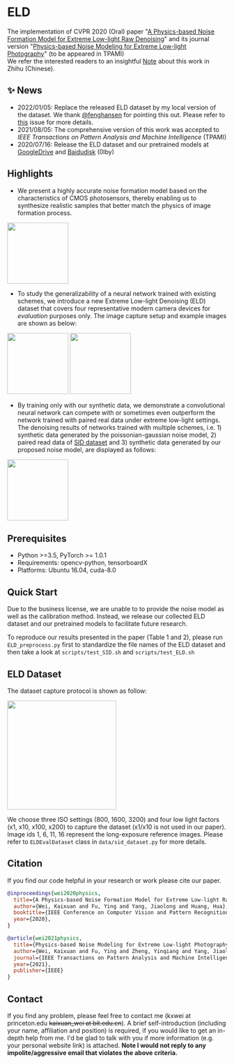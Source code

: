# ELD

The implementation of CVPR 2020 (Oral) paper "[A Physics-based Noise Formation Model for Extreme Low-light Raw Denoising](https://openaccess.thecvf.com/content_CVPR_2020/papers/Wei_A_Physics-Based_Noise_Formation_Model_for_Extreme_Low-Light_Raw_Denoising_CVPR_2020_paper.pdf)" and its journal version "[Physics-based Noise Modeling for Extreme Low-light Photography](https://arxiv.org/abs/2108.02158)" (to be appeared in TPAMI)  
We refer the interested readers to an insightful [Note](https://zhuanlan.zhihu.com/p/356933763) about this work in Zhihu (Chinese). 


## :sparkles: News
* 2022/01/05: Replace the released ELD dataset by my local version of the dataset. We thank [@fenghansen](https://github.com/fenghansen) for pointing this out. Please refer to [this](https://github.com/Vandermode/ELD/issues/21) issue for more details. 
* 2021/08/05: The comprehensive version of this work was accepted to *IEEE Transactions on Pattern Analysis and Machine Intelligence* (TPAMI)
* 2020/07/16: Release the ELD dataset and our pretrained models at [GoogleDrive](https://drive.google.com/drive/folders/1CT2Ny9W9ArdSQaHNxC5hGwav9lZHoqJa?usp=sharing) and [Baidudisk](https://pan.baidu.com/s/11ksugpPH5uyDL-Z6S71Q5g ) (0lby)



## Highlights

* We present a highly accurate noise formation model based on the characteristics of CMOS photosensors, thereby enabling us to synthesize realistic samples that better match the physics of image formation process. 

<img src="imgs/pipeline.png" height="140px"/> 

* To study the generalizability of a neural network trained with existing schemes, we introduce a new Extreme Low-light Denoising (ELD) dataset that covers four representative modern camera devices for *evaluation* purposes only. The image capture setup and example images are shown as below:

<img src="imgs/capture_setup.jpg" height="140px"/> <img src="imgs/example_images.png" height="140px"/> 


* By training only with our synthetic data, we demonstrate a convolutional neural network can compete with or sometimes even outperform the network trained with paired real data under extreme low-light settings. The denoising results of networks trained with multiple schemes, i.e. 1) synthetic data generated by the poissonian-gaussian noise model, 2) paired read data of [SID dataset](https://github.com/cchen156/Learning-to-See-in-the-Dark) and 3) synthetic data generated by our proposed noise model, are displayed as follows:

<img src="imgs/results.png" height="140px"/> 


## Prerequisites
* Python >=3.5, PyTorch >= 1.0.1
* Requirements: opencv-python, tensorboardX
* Platforms: Ubuntu 16.04, cuda-8.0


## Quick Start
Due to the business license, we are unable to to provide the noise model as well as the calibration method. 
Instead, we release our collected ELD dataset and our pretrained models to facilitate future research.

To reproduce our results presented in the paper (Table 1 and 2), please run ```ELD_preprocess.py``` first to standardize the file names of the ELD dataset
and then take a look at ```scripts/test_SID.sh``` and ```scripts/test_ELD.sh``` 

## ELD Dataset
The dataset capture protocol is shown as follow:

 <img src="imgs/dataset.png" height="250px"/> 

We choose three ISO settings (800, 1600, 3200) and four low light factors (x1, x10, x100, x200) to capture the dataset (x1/x10 is not used in our paper). Image ids 1, 6, 11, 16 represent the long-exposure reference images. Please refer to ```ELDEvalDataset``` class in ```data/sid_dataset.py``` for more details. 

## Citation

If you find our code helpful in your research or work please cite our paper.

```bibtex
@inproceedings{wei2020physics,
  title={A Physics-based Noise Formation Model for Extreme Low-light Raw Denoising},
  author={Wei, Kaixuan and Fu, Ying and Yang, Jiaolong and Huang, Hua},
  booktitle={IEEE Conference on Computer Vision and Pattern Recognition},
  year={2020},
}

@article{wei2021physics,
  title={Physics-based Noise Modeling for Extreme Low-light Photography},
  author={Wei, Kaixuan and Fu, Ying and Zheng, Yinqiang and Yang, Jiaolong},
  journal={IEEE Transactions on Pattern Analysis and Machine Intelligence},
  year={2021},
  publisher={IEEE}
}
```

## Contact
If you find any problem, please feel free to contact me (kxwei at princeton.edu ~~kaixuan_wei at bit.edu.cn~~).
A brief self-introduction (including your name, affiliation and position) is required, if you would like to get an in-depth help from me. 
I'd be glad to talk with you if more information (e.g. your personal website link) is attached. 
**Note I would not reply to any impolite/aggressive email that violates the above criteria.**
